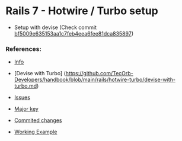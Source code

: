 # Rails 7 - Hotwire / Turbo setup
- Setup with devise (Check commit [bf5009e635153aa1c7feb4eea6fee81dca835897](https://github.com/TecOrb-Developers/rails-hotwire-turbo/commit/bf5009e635153aa1c7feb4eea6fee81dca835897))

### References:

- [Info](https://github.com/TecOrb-Developers/handbook/blob/main/rails/hotwire-turbo/info.md)

- [Devise with Turbo] (https://github.com/TecOrb-Developers/handbook/blob/main/rails/hotwire-turbo/devise-with-turbo.md)

- [Issues](https://github.com/TecOrb-Developers/handbook/blob/main/rails/issues/rails-7-issues.md)

- [Major key](https://github.com/TecOrb-Developers/handbook/blob/main/rails/issues/rails-7-issues.md#3-how-to-use-devise-with-hotwire--turbojs)

- [Commited changes](https://github.com/TecOrb-Developers/rails-hotwire-turbo/commit/bf5009e635153aa1c7feb4eea6fee81dca835897)

- [Working Example](https://github.com/TecOrb-Developers/rails-hotwire-turbo/tree/turbo-devise)